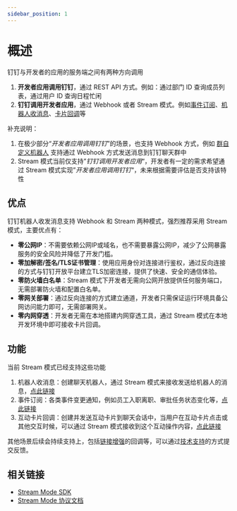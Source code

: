 ```yaml
---
sidebar_position: 1
---
```


# 概述

钉钉与开发者的应用的服务端之间有两种方向调用

1. **开发者应用调用钉钉**，通过 REST API 方式。例如：通过部门 ID 查询成员列表，通过用户 ID 查询日程忙闲
2. **钉钉调用开发者应用**，通过 Webhook 或者 Stream 模式。例如[事件订阅](https://open.dingtalk.com/document/orgapp/stream)、[机器人收消息](https://open.dingtalk.com/document/orgapp/the-creation-and-installation-of-the-application-robot-in-the)、[卡片回调](https://open.dingtalk.com/document/orgapp/create-and-deliver-cards)等

补充说明：

1. 在极少部分“*开发者应用调用钉钉*”的场景，也支持 Webhook 方式，例如 [群自定义机器人](/docs/learn/bot/webhook/overview) 支持通过 Webhook 方式发送消息到钉钉聊天群中
2. Stream 模式当前仅支持”*钉钉调用开发者应用*“，开发者有一定的需求希望通过 Stream 模式实现”*开发者应用调用钉钉*“，未来根据需要评估是否支持该特性

## 优点

钉钉机器人收发消息支持 Webhook 和 Stream 两种模式，强烈推荐采用 Stream 模式，主要优点有：

* **零公网IP**：不需要依赖公网IP或域名，也不需要暴露公网IP，减少了公网暴露服务的安全风险并降低了开发门槛。
* **零加解密/签名/TLS证书管理**：使用应用身份对连接进行鉴权，通过反向连接的方式与钉钉开放平台建立TLS加密连接，提供了快速、安全的通信体验。
* **零防火墙白名单**：Stream 模式下开发者无需向公网开放提供任何服务端口，无需部署防火墙和配置白名单。
* **零网关部署**：通过反向连接的方式建立通道，开发者只需保证运行环境具备公网访问能力即可，无需部署网关。
* **零内网穿透**：开发者无需在本地搭建内网穿透工具，通过 Stream 模式在本地开发环境中即可接收卡片回调。

## 功能

当前 Stream 模式已经支持这些功能

1. 机器人收消息：创建聊天机器人，通过 Stream 模式来接收发送给机器人的消息，[点此链接](https://open.dingtalk.com/document/orgapp/the-creation-and-installation-of-the-application-robot-in-the)
2. 事件订阅：各类事件变更通知，例如员工入职离职、审批任务状态变化等，[点此链接](https://open.dingtalk.com/document/orgapp/stream)
3. 互动卡片回调：创建并发送互动卡片到聊天会话中，当用户在互动卡片点击或其他交互时候，可以通过 Stream 模式接收到这个互动操作内容，[点此链接](https://open.dingtalk.com/document/orgapp/create-and-deliver-cards)

其他场景后续会持续支持上，包括[链接增强](https://open.dingtalk.com/document/orgapp/guide-for-enhancing-the-access-link-of-enterprise-internal-applications)的回调等，可以通过[技术支持](/docs/explore/support)的方式提交反馈。

## 相关链接

* [Stream Mode SDK](/docs/develop/sdk/overview)
* [Stream Mode 协议文档](https://open.dingtalk.com/document/direction/stream-mode-protocol-access-description)